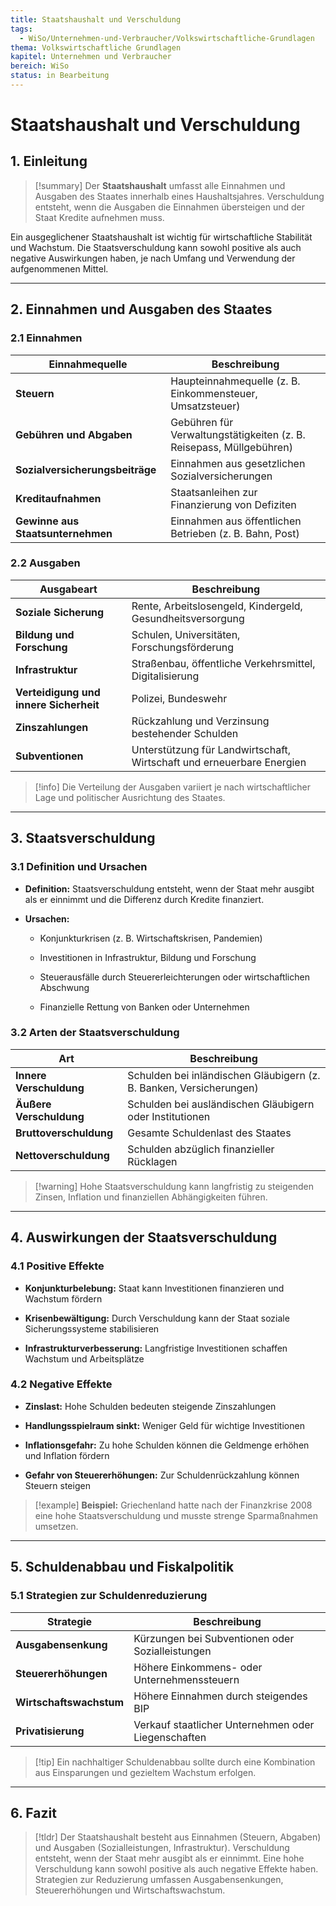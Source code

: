 ```yaml
---
title: Staatshaushalt und Verschuldung
tags:
  - WiSo/Unternehmen-und-Verbraucher/Volkswirtschaftliche-Grundlagen
thema: Volkswirtschaftliche Grundlagen
kapitel: Unternehmen und Verbraucher
bereich: WiSo
status: in Bearbeitung
---
```

# Staatshaushalt und Verschuldung

## 1. Einleitung

> [!summary] Der **Staatshaushalt** umfasst alle Einnahmen und Ausgaben des Staates innerhalb eines Haushaltsjahres. Verschuldung entsteht, wenn die Ausgaben die Einnahmen übersteigen und der Staat Kredite aufnehmen muss.

Ein ausgeglichener Staatshaushalt ist wichtig für wirtschaftliche Stabilität und Wachstum. Die Staatsverschuldung kann sowohl positive als auch negative Auswirkungen haben, je nach Umfang und Verwendung der aufgenommenen Mittel.

---

## 2. Einnahmen und Ausgaben des Staates

### 2.1 **Einnahmen**

|Einnahmequelle|Beschreibung|
|---|---|
|**Steuern**|Haupteinnahmequelle (z. B. Einkommensteuer, Umsatzsteuer)|
|**Gebühren und Abgaben**|Gebühren für Verwaltungstätigkeiten (z. B. Reisepass, Müllgebühren)|
|**Sozialversicherungsbeiträge**|Einnahmen aus gesetzlichen Sozialversicherungen|
|**Kreditaufnahmen**|Staatsanleihen zur Finanzierung von Defiziten|
|**Gewinne aus Staatsunternehmen**|Einnahmen aus öffentlichen Betrieben (z. B. Bahn, Post)|

### 2.2 **Ausgaben**

|Ausgabeart|Beschreibung|
|---|---|
|**Soziale Sicherung**|Rente, Arbeitslosengeld, Kindergeld, Gesundheitsversorgung|
|**Bildung und Forschung**|Schulen, Universitäten, Forschungsförderung|
|**Infrastruktur**|Straßenbau, öffentliche Verkehrsmittel, Digitalisierung|
|**Verteidigung und innere Sicherheit**|Polizei, Bundeswehr|
|**Zinszahlungen**|Rückzahlung und Verzinsung bestehender Schulden|
|**Subventionen**|Unterstützung für Landwirtschaft, Wirtschaft und erneuerbare Energien|

> [!info] Die Verteilung der Ausgaben variiert je nach wirtschaftlicher Lage und politischer Ausrichtung des Staates.

---

## 3. Staatsverschuldung

### 3.1 **Definition und Ursachen**

- **Definition:** Staatsverschuldung entsteht, wenn der Staat mehr ausgibt als er einnimmt und die Differenz durch Kredite finanziert.
    
- **Ursachen:**
    
    - Konjunkturkrisen (z. B. Wirtschaftskrisen, Pandemien)
        
    - Investitionen in Infrastruktur, Bildung und Forschung
        
    - Steuerausfälle durch Steuererleichterungen oder wirtschaftlichen Abschwung
        
    - Finanzielle Rettung von Banken oder Unternehmen
        

### 3.2 **Arten der Staatsverschuldung**

|Art|Beschreibung|
|---|---|
|**Innere Verschuldung**|Schulden bei inländischen Gläubigern (z. B. Banken, Versicherungen)|
|**Äußere Verschuldung**|Schulden bei ausländischen Gläubigern oder Institutionen|
|**Bruttoverschuldung**|Gesamte Schuldenlast des Staates|
|**Nettoverschuldung**|Schulden abzüglich finanzieller Rücklagen|

> [!warning] Hohe Staatsverschuldung kann langfristig zu steigenden Zinsen, Inflation und finanziellen Abhängigkeiten führen.

---

## 4. Auswirkungen der Staatsverschuldung

### 4.1 **Positive Effekte**

- **Konjunkturbelebung:** Staat kann Investitionen finanzieren und Wachstum fördern
    
- **Krisenbewältigung:** Durch Verschuldung kann der Staat soziale Sicherungssysteme stabilisieren
    
- **Infrastrukturverbesserung:** Langfristige Investitionen schaffen Wachstum und Arbeitsplätze
    

### 4.2 **Negative Effekte**

- **Zinslast:** Hohe Schulden bedeuten steigende Zinszahlungen
    
- **Handlungsspielraum sinkt:** Weniger Geld für wichtige Investitionen
    
- **Inflationsgefahr:** Zu hohe Schulden können die Geldmenge erhöhen und Inflation fördern
    
- **Gefahr von Steuererhöhungen:** Zur Schuldenrückzahlung können Steuern steigen
    

> [!example] **Beispiel:** Griechenland hatte nach der Finanzkrise 2008 eine hohe Staatsverschuldung und musste strenge Sparmaßnahmen umsetzen.

---

## 5. Schuldenabbau und Fiskalpolitik

### 5.1 **Strategien zur Schuldenreduzierung**

|Strategie|Beschreibung|
|---|---|
|**Ausgabensenkung**|Kürzungen bei Subventionen oder Sozialleistungen|
|**Steuererhöhungen**|Höhere Einkommens- oder Unternehmenssteuern|
|**Wirtschaftswachstum**|Höhere Einnahmen durch steigendes BIP|
|**Privatisierung**|Verkauf staatlicher Unternehmen oder Liegenschaften|

> [!tip] Ein nachhaltiger Schuldenabbau sollte durch eine Kombination aus Einsparungen und gezieltem Wachstum erfolgen.

---

## 6. Fazit

> [!tldr] Der Staatshaushalt besteht aus Einnahmen (Steuern, Abgaben) und Ausgaben (Sozialleistungen, Infrastruktur). Verschuldung entsteht, wenn der Staat mehr ausgibt als er einnimmt. Eine hohe Verschuldung kann sowohl positive als auch negative Effekte haben. Strategien zur Reduzierung umfassen Ausgabensenkungen, Steuererhöhungen und Wirtschaftswachstum.
